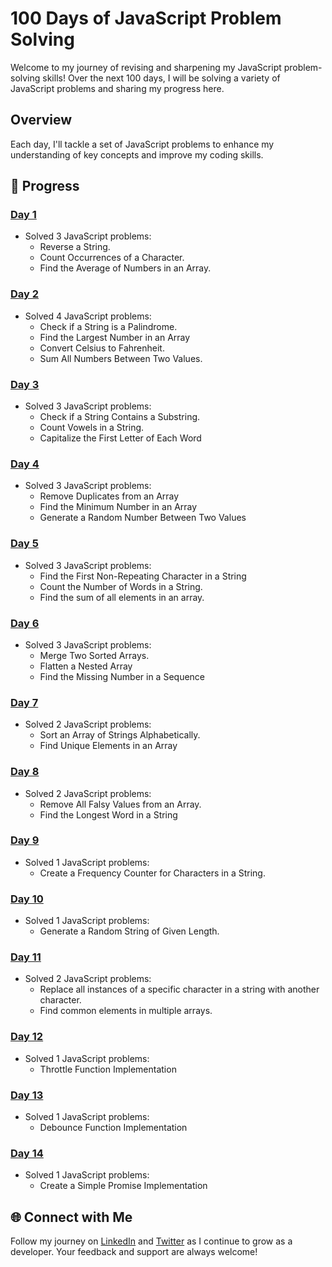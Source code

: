 # 100 Days of JavaScript Problem Solving

Welcome to my journey of revising and sharpening my JavaScript problem-solving skills! Over the next 100 days, I will be solving a variety of JavaScript problems and sharing my progress here.

## Overview

Each day, I'll tackle a set of JavaScript problems to enhance my understanding of key concepts and improve my coding skills.

## 📅 Progress

### [Day 1](./Day1)
- Solved 3 JavaScript problems:
  - Reverse a String.
  - Count Occurrences of a Character.
  - Find the Average of Numbers in an Array.

### [Day 2](./Day2)
- Solved 4 JavaScript problems:
  - Check if a String is a Palindrome.
  - Find the Largest Number in an Array
  - Convert Celsius to Fahrenheit.
  - Sum All Numbers Between Two Values.

### [Day 3](./Day3)
- Solved 3 JavaScript problems:
  - Check if a String Contains a Substring.
  - Count Vowels in a String.
  - Capitalize the First Letter of Each Word

### [Day 4](./Day4)
- Solved 3 JavaScript problems:
  - Remove Duplicates from an Array
  - Find the Minimum Number in an Array
  - Generate a Random Number Between Two Values

### [Day 5](./Day5)
- Solved 3 JavaScript problems:
  - Find the First Non-Repeating Character in a String
  - Count the Number of Words in a String.
  - Find the sum of all elements in an array.

### [Day 6](./Day6)
- Solved 3 JavaScript problems:
  - Merge Two Sorted Arrays.
  - Flatten a Nested Array
  - Find the Missing Number in a Sequence

### [Day 7](./Day7)
- Solved 2 JavaScript problems:
  - Sort an Array of Strings Alphabetically.
  - Find Unique Elements in an Array

### [Day 8](./Day8)
- Solved 2 JavaScript problems:
  - Remove All Falsy Values from an Array.
  - Find the Longest Word in a String

### [Day 9](./Day9)
- Solved 1 JavaScript problems:
  - Create a Frequency Counter for Characters in a String.

### [Day 10](./Day10)
- Solved 1 JavaScript problems:
  - Generate a Random String of Given Length.

### [Day 11](./Day11)
- Solved 2 JavaScript problems:
  - Replace all instances of a specific character in a string with another character.
  - Find common elements in multiple arrays.

### [Day 12](./Day12)
- Solved 1 JavaScript problems:
  - Throttle Function Implementation

### [Day 13](./Day13)
- Solved 1 JavaScript problems:
  - Debounce Function Implementation

### [Day 14](./Day14)
- Solved 1 JavaScript problems:
  - Create a Simple Promise Implementation

## 🌐 Connect with Me
Follow my journey on [LinkedIn](https://www.linkedin.com/in/jatin-singh-a9147526b/) and [Twitter](https://x.com/jatinSingh012) as I continue to grow as a developer. Your feedback and support are always welcome!
